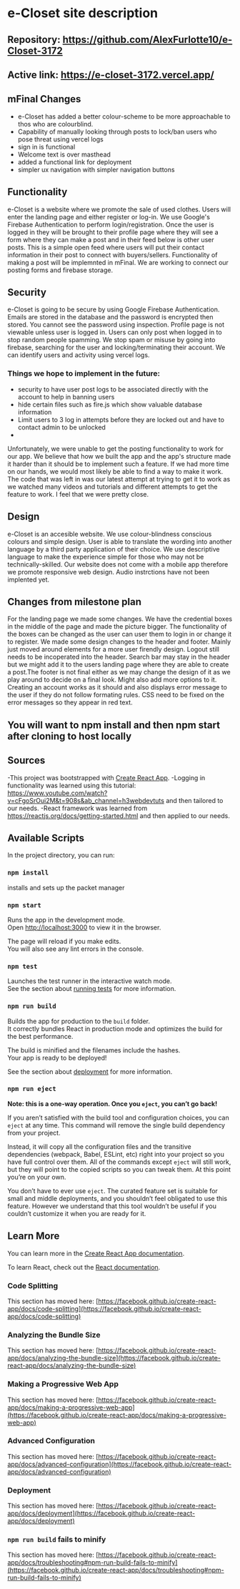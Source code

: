 

# e-Closet site description

## Repository: https://github.com/AlexFurlotte10/e-Closet-3172
## Active link: https://e-closet-3172.vercel.app/

## mFinal Changes
- e-Closet has added a better colour-scheme to be more approachable to thos who are colourblind.
- Capability of manually looking through posts to lock/ban users who pose threat using vercel logs
- sign in is functional
- Welcome text is over masthead
- added a functional link for deployment
- simpler ux navigation with simpler navigation buttons

## Functionality
e-Closet is a website where we promote the sale of used clothes. Users will enter the landing page and either register or log-in. We use Google's Firebase Authentication to perform login/registration. Once the user is logged in they will be brought to their profile page where they will see a form where they can make a post and in their feed below is other user posts. This is a simple open feed where users will put their contact information in their post to connect with buyers/sellers. Functionality of making a post will be implemnted in mFinal. We are working to connect our posting forms and firebase storage. 

## Security
e-Closet is going to be secure by using Google Firebase Authentication. Emails are stored in the database and the password is encrypted then stored. You cannot see the password using inspection. Profile page is not viewable unless user is logged in. Users can only post when logged in to stop random people spamming. We stop spam or misuse by going into firebase, searching for the user and locking/terminating their account. We can identify users and activity using vercel logs.
### Things we hope to implement in the future:
- security to have user post logs to be associated directly with the account to help in banning users
- hide certain files such as fire.js which show valuable database information
- Limit users to 3 log in attempts before they are locked out and have to contact admin to be unlocked
- 
Unfortunately, we were unable to get the posting functionality to work for our app. We believe that how we built the app and the app's structure made it harder than it should be to implement such a feature. If we had more time on our hands, we would most likely be able to find a way to make it work. The code that was left in was our latest attempt at trying to get it to work as we watched many videos and tutorials and different attempts to get the feature to work. I feel that we were pretty close.

## Design
e-Closet is an accesible website. We use colour-blindness conscious colours and simple design. User is able to translate the wording into another language by a third party application of their choice. We use descriptive language to make the experience simple for those who may not be technically-skilled. Our website does not come with a mobile app therefore we promote responsive web design. Audio instrctions have not been implented yet.

## Changes from milestone plan
For the landing page we made some changes. We have the credential boxes in the middle of the page and made the picture bigger. The functionality of the boxes can be changed as the user can user them to login in or change it to register. We made some design changes to the header and footer. Mainly just moved around elements for a more user firendly design. Logout still needs to be incoperated into the header. Search bar may stay in the header but we might add it to the users landing page where they are able to create a post.The footer is not final either as we may change the design of it as we play around to decide on a final look. Might also add more options to it. Creating an account works as it should and also displays error message to the user if they do not follow formating rules. CSS need to be fixed on the error messages so they appear in red text. 




## You will want to npm install and then npm start after cloning to host locally


## Sources
-This project was bootstrapped with [Create React App](https://github.com/facebook/create-react-app).
-Logging in functionality was learned using this tutorial: https://www.youtube.com/watch?v=cFgoSrOui2M&t=908s&ab_channel=h3webdevtuts and then tailored to our needs.
-React framework was learned from https://reactjs.org/docs/getting-started.html and then applied to our needs.


## Available Scripts

In the project directory, you can run:

### `npm install`
installs and sets up the packet manager
### `npm start`

Runs the app in the development mode.\
Open [http://localhost:3000](http://localhost:3000) to view it in the browser.

The page will reload if you make edits.\
You will also see any lint errors in the console.

### `npm test`

Launches the test runner in the interactive watch mode.\
See the section about [running tests](https://facebook.github.io/create-react-app/docs/running-tests) for more information.

### `npm run build`

Builds the app for production to the `build` folder.\
It correctly bundles React in production mode and optimizes the build for the best performance.

The build is minified and the filenames include the hashes.\
Your app is ready to be deployed!

See the section about [deployment](https://facebook.github.io/create-react-app/docs/deployment) for more information.

### `npm run eject`

**Note: this is a one-way operation. Once you `eject`, you can’t go back!**

If you aren’t satisfied with the build tool and configuration choices, you can `eject` at any time. This command will remove the single build dependency from your project.

Instead, it will copy all the configuration files and the transitive dependencies (webpack, Babel, ESLint, etc) right into your project so you have full control over them. All of the commands except `eject` will still work, but they will point to the copied scripts so you can tweak them. At this point you’re on your own.

You don’t have to ever use `eject`. The curated feature set is suitable for small and middle deployments, and you shouldn’t feel obligated to use this feature. However we understand that this tool wouldn’t be useful if you couldn’t customize it when you are ready for it.

## Learn More

You can learn more in the [Create React App documentation](https://facebook.github.io/create-react-app/docs/getting-started).

To learn React, check out the [React documentation](https://reactjs.org/).

### Code Splitting

This section has moved here: [https://facebook.github.io/create-react-app/docs/code-splitting](https://facebook.github.io/create-react-app/docs/code-splitting)

### Analyzing the Bundle Size

This section has moved here: [https://facebook.github.io/create-react-app/docs/analyzing-the-bundle-size](https://facebook.github.io/create-react-app/docs/analyzing-the-bundle-size)

### Making a Progressive Web App

This section has moved here: [https://facebook.github.io/create-react-app/docs/making-a-progressive-web-app](https://facebook.github.io/create-react-app/docs/making-a-progressive-web-app)

### Advanced Configuration

This section has moved here: [https://facebook.github.io/create-react-app/docs/advanced-configuration](https://facebook.github.io/create-react-app/docs/advanced-configuration)

### Deployment

This section has moved here: [https://facebook.github.io/create-react-app/docs/deployment](https://facebook.github.io/create-react-app/docs/deployment)

### `npm run build` fails to minify

This section has moved here: [https://facebook.github.io/create-react-app/docs/troubleshooting#npm-run-build-fails-to-minify](https://facebook.github.io/create-react-app/docs/troubleshooting#npm-run-build-fails-to-minify)
